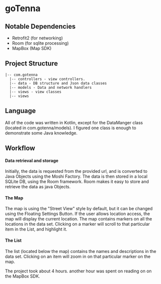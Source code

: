 # goTenna

## Notable Dependencies

- Retrofit2 (for networking)
- Room (for sqlite processing)
- MapBox (Map SDK)

## Project Structure

```
|-- com.gotenna
  |-- controllers - view controllers.
  |-- data - DB structure and Json data classes
  |-- models - Data and network handlers
  |-- views - view classes
  |-- views
```


## Language

All of the code was written in Kotlin, except for the DataManger class (located in com.gotenna/models). I figured one class is enough to demonstrate some Java knowledge.

## Workflow

#### Data retrieval and storage

Initially, the data is requested from the provided url, and is converted to Java Objects using the Moshi Factory.
The data is then stored in a local SQLite DB, using the Room framework. Room makes it easy to store and retrieve the data as java Objects.

#### The Map

The map is using the "Street View" style by default, but it can be changed using the Floating Settings Button.
If the user allows location access, the map will display the current location. 
The map contains markers on all the locations in the data set. Clicking on a marker will scroll to that particular item in the List, and highlight it.

#### The List

The list (located below the map) contains the names and descriptions in the data set. Clicking on an item will zoom in on that particular marker on the map.



The project took about 4 hours. another hour was spent on reading on on the MapBox SDK.





